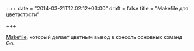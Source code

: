 +++
date = "2014-03-21T12:02:12+03:00"
draft = false
title = "Makefile для цветастости"

+++

<p><a href="https://gist.github.com/akalyaev/9682712">Makefile</a>, который делает цветным вывод в консоль&nbsp;основных команд Go.</p>

